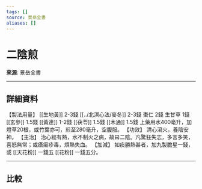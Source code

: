 ```yaml
---
tags: []
source: 景岳全書
aliases: []
---
```


# 二陰煎

**來源**: 景岳全書  

---

## 詳細資料
【製法用量】 [[生地黃]] 2-3錢 [[../北溟心法/麥冬]] 2-3錢
棗仁
2錢
生甘草
1錢 [[玄參]] 1.5錢 [[黃連]] 1-2錢 [[茯苓]] 1.5錢 [[木通]] 1.5錢
上藥用水400毫升，加燈草20根，或竹葉亦可，煎至280毫升，空腹服。
【功效】
清心瀉火，養陰安神。
【主治】
治心經有熱，水不制火之病，故曰二陰。凡驚狂失志，多言多笑，喜怒無常；或瘡瘍疹毒，煩熱失血。
【加減】
如痰勝熱甚者，加九製膽星一錢，或 [[天花粉]] 一錢五 [[花粉]] 一錢五分。

---

## 比較
